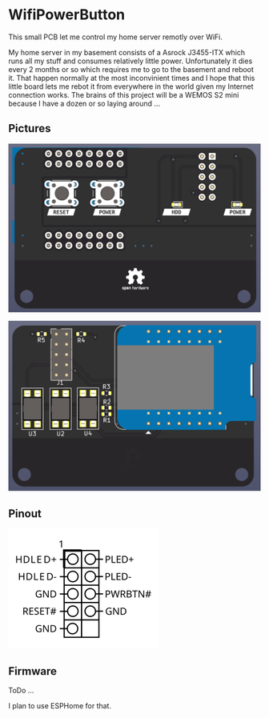 # WifiPowerButton

This small PCB let me control my home server remotly over WiFi.

My home server in my basement consists of a Asrock J3455-ITX which runs all my stuff and consumes relatively little power.
Unfortunately it dies every 2 months or so which requires me to go to the basement and reboot it.
That happen normally at the most inconvinient times and I hope that this little board lets me rebot it from everywhere in the world given my Internet connection works.
The brains of this project will be a WEMOS S2 mini because I have a dozen or so laying around ...

## Pictures

![](Front.png)

![](Back.png)

## Pinout

![](J3455B-ITX.png)

## Firmware

ToDo ...

I plan to use ESPHome for that.

